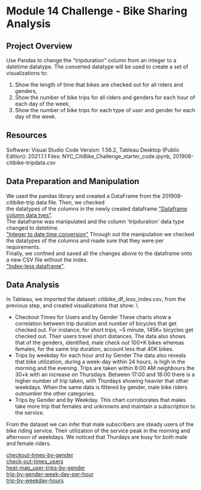 # Module 14 Challenge - Bike Sharing Analysis

## Project Overview

Use Pandas to change the "tripduration" column from an integer to a datetime datatype.
The converted datatype will be used to  create a set of visualizations to:

1) Show the length of time that bikes are checked out for all riders and genders,
2) Show the number of bike trips for all riders and genders for each hour of each day of the week,
3) Show the number of bike trips for each type of user and gender for each day of the week.

## Resources

Software:       Visual Studio Code Version: 1.56.2, Tableau Desktop (Public Edition): 2021.1.1
Files:          NYC_CitiBike_Challenge_starter_code.ipynb,
                201908-citibike-tripdata.csv

## Data Preparation and Manipulation

We used the pandas library and created a DataFrame from the 201908-citibike-trip data file. Then, we checked \
the datatypes of the columns in the newly created dataframe ["Dataframe column data tyes"](..\\resources\\images\\citibike_df.png). \
The dataframe was manipulated and the column 'tripduration' data type changed to datetime. \
["Integer to date time conversion"](..\\resources\\images\\citibike_inttodt.png)
Through out the manipulation we checked the datatypes of the columns and made sure that they were per requirements. \
Finally, we confned and saved all the changes above to the dataframe onto a new CSV file without the index. \
["Index-less dataframe"](..\\resources\\citibike_df_less_index.csv).

## Data Analysis

In Tableau, we imported the dataset: citibike_df_less_index.csv, from the previous step, and created visualizations that show: \

- Checkout Times for Users and by Gender
  These charts show a correlation between trip duration and number of bicycles that get checked out. For instance, for short trips, ~5 minute, 145K+ bicycles get checked out. Their users travel short distances. The data also shows that of the genders, identified, male check out 100+K bikes whereas females, for the same trip duration, account less that 40K bikes.
- Trips by weekday for each hour and by Gender
  The data also reveals that bike utilization, during a week-day within 24 hours, is high in the morning and the evening. Trips are taken within 8:00 AM neighbours the 30+k with an increase on Thursdays. Between 17:00 and 18:00 there is a higher number of trip taken, with Thurdays showing heavier that other weekdays.
  When the same data is filtered by gender, male bike riders outnumber the other categories.
- Trips by Gender and by Weekday.
  This chart corroborates that males take more trip that females and unknowns and maintain a subscription to the service.

From the dataset we can infer that male subscribers are steady users of the bike riding service. Their utilization of the service peak in the morning and afternoon of weekdays. We noticed that Thurdays are busy for both male and female riders.

[checkout-times-by-gender](..\\resources\images\\check-out-times_genders.png) \
[check-out-times_users](..\\resources\\images\\check-out-times_users.png) \
[heat-map_user-trips-by-gender](..\\resources\\images\\../resources/images/heat-map_user-trips-by-gender.png) \
[trip-by-gender-week-day-per-hour](..\\resources\\images\\trip-by-gender_week-day-per-hour.png) \
[trip-by-weekday-hours](..\\resources\\images\\trip-by-weekday_hours.png)
